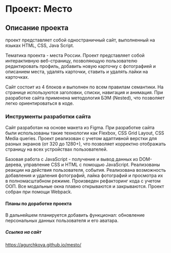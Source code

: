 # Проект: Место

## Описание проекта

проект представляет собой одностраничный сайт, выполненный на языках HTML, CSS,
Java Script.

Тематика проекта - места России.
Проект представляет собой интерактивную веб-страницу, позволяющую пользователю 
редактировать профиль, добавить новую карточку с фотографией и описанием места,
удалять карточки, ставить и удалять лайки на карточках.

Сайт состоит из 4 блоков и выполнен по всем правилам семантики. На странице
используются заголовки, списки, навигация и анимация.
При разработке сайта применена методология БЭМ (Nested), что позволяет легко
ориентироваться в коде.

### Инструменты разработки сайта

Сайт разработан на основе макета из Figma. При разработке сайта были использованы
такие технологии как Flexbox, CSS Grid Layout, CSS Media queries.
Проект реализован с учетом адаптивной верстки для разных экранов (от 320 до 1280+),
что позволяет корректно отображать страницу на всех устройствах пользователей.

Базовая работа с JavaScript - получение и вывод данных из DOM-дерева, управление CSS
и HTML с помощью JavaScript. Реализованы реакции на действия пользователя, события.
Реализована возможность добавления и удаления фотографий, лайка фотографий и
просмотра их в полномасштабном режиме. Произведен рефакторинг кода с учетом ООП.
Все модальные окна плавно открываются и закрываются. Проект собран при помощи Webpack.

#### Планы по доработке проекта

В дальнейшем планируется добавить функционал: обновление персональных данных
пользователя и его аватара.

##### Cсылка на сайт

https://agurchkova.github.io/mesto/

